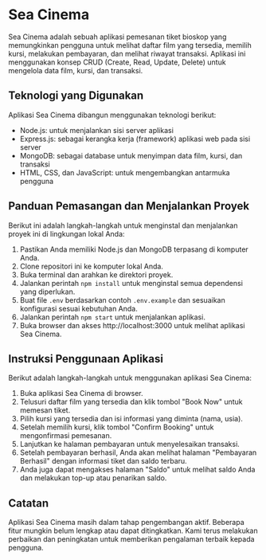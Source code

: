 # Sea Cinema

Sea Cinema adalah sebuah aplikasi pemesanan tiket bioskop yang memungkinkan pengguna untuk melihat daftar film yang tersedia, memilih kursi, melakukan pembayaran, dan melihat riwayat transaksi. Aplikasi ini menggunakan konsep CRUD (Create, Read, Update, Delete) untuk mengelola data film, kursi, dan transaksi.

## Teknologi yang Digunakan

Aplikasi Sea Cinema dibangun menggunakan teknologi berikut:

- Node.js: untuk menjalankan sisi server aplikasi
- Express.js: sebagai kerangka kerja (framework) aplikasi web pada sisi server
- MongoDB: sebagai database untuk menyimpan data film, kursi, dan transaksi
- HTML, CSS, dan JavaScript: untuk mengembangkan antarmuka pengguna

## Panduan Pemasangan dan Menjalankan Proyek

Berikut ini adalah langkah-langkah untuk menginstal dan menjalankan proyek ini di lingkungan lokal Anda:

1. Pastikan Anda memiliki Node.js dan MongoDB terpasang di komputer Anda.
2. Clone repositori ini ke komputer lokal Anda.
3. Buka terminal dan arahkan ke direktori proyek.
4. Jalankan perintah `npm install` untuk menginstal semua dependensi yang diperlukan.
5. Buat file `.env` berdasarkan contoh `.env.example` dan sesuaikan konfigurasi sesuai kebutuhan Anda.
6. Jalankan perintah `npm start` untuk menjalankan aplikasi.
7. Buka browser dan akses http://localhost:3000 untuk melihat aplikasi Sea Cinema.

## Instruksi Penggunaan Aplikasi

Berikut adalah langkah-langkah untuk menggunakan aplikasi Sea Cinema:

1. Buka aplikasi Sea Cinema di browser.
2. Telusuri daftar film yang tersedia dan klik tombol "Book Now" untuk memesan tiket.
3. Pilih kursi yang tersedia dan isi informasi yang diminta (nama, usia).
4. Setelah memilih kursi, klik tombol "Confirm Booking" untuk mengonfirmasi pemesanan.
5. Lanjutkan ke halaman pembayaran untuk menyelesaikan transaksi.
6. Setelah pembayaran berhasil, Anda akan melihat halaman "Pembayaran Berhasil" dengan informasi tiket dan saldo terbaru.
7. Anda juga dapat mengakses halaman "Saldo" untuk melihat saldo Anda dan melakukan top-up atau penarikan saldo.

## Catatan

Aplikasi Sea Cinema masih dalam tahap pengembangan aktif. Beberapa fitur mungkin belum lengkap atau dapat ditingkatkan. Kami terus melakukan perbaikan dan peningkatan untuk memberikan pengalaman terbaik kepada pengguna.
